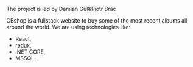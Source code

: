 The project is led by Damian Gul&amp;Piotr Brac


GBshop is a fullstack website to buy some of the most recent albums all around the world. We are using technologies like:
- React, 
- redux, 
- .NET CORE, 
- MSSQL.
